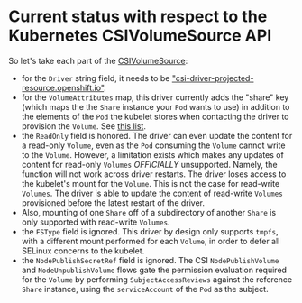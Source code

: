 # Current status with respect to the Kubernetes CSIVolumeSource API

So let's take each part of the [CSIVolumeSource](https://github.com/kubernetes/api/blob/71efbb18d63cd30604981514ac623a6be1d413bb/core/v1/types.go#L1743-L1771):

- for the `Driver` string field, it needs to be ["csi-driver-projected-resource.openshift.io"](https://github.com/openshift/csi-driver-projected-resource/blob/1fcc354faa31f624086265ea2228661a0fc2e7b1/pkg/client/client.go#L28).
- for the `VolumeAttributes` map, this driver currently adds the "share" key (which maps the the `Share` instance your `Pod` wants to use) in addition to the
  elements of the `Pod` the kubelet stores when contacting the driver to provision the `Volume`.  See [this list](https://github.com/openshift/csi-driver-projected-resource/blob/c3f1c454f92203f4b406dabe8dd460782cac1d03/pkg/hostpath/nodeserver.go#L37-L42).
- the `ReadOnly` field is honored.  The driver can even update the content for a read-only `Volume`, even as the `Pod` consuming the `Volume` cannot write to the `Volume`.  However,
  a limitation exists which makes any updates of content for read-only `Volumes` *OFFICIALLY* unsupported.  Namely, the function will not work across driver restarts.  The driver
  loses access to the kubelet's mount for the `Volume`.  This is not the case for read-write `Volumes`.  The driver is able to update the content of read-write `Volumes` provisioned before the 
  latest restart of the driver.
- Also, mounting of one `Share` off of a subdirectory of another `Share` is only supported with read-write `Volumes`.  
- the `FSType` field is ignored.  This driver by design only supports `tmpfs`, with a different mount performed for each `Volume`, in order to defer all SELinux concerns to the kubelet.
- the `NodePublishSecretRef` field is ignored.  The CSI `NodePublishVolume` and `NodeUnpublishVolume` flows gate the permission evaluation required for the `Volume`
  by performing `SubjectAccessReviews` against the reference `Share` instance, using the `serviceAccount` of the `Pod` as the subject.
